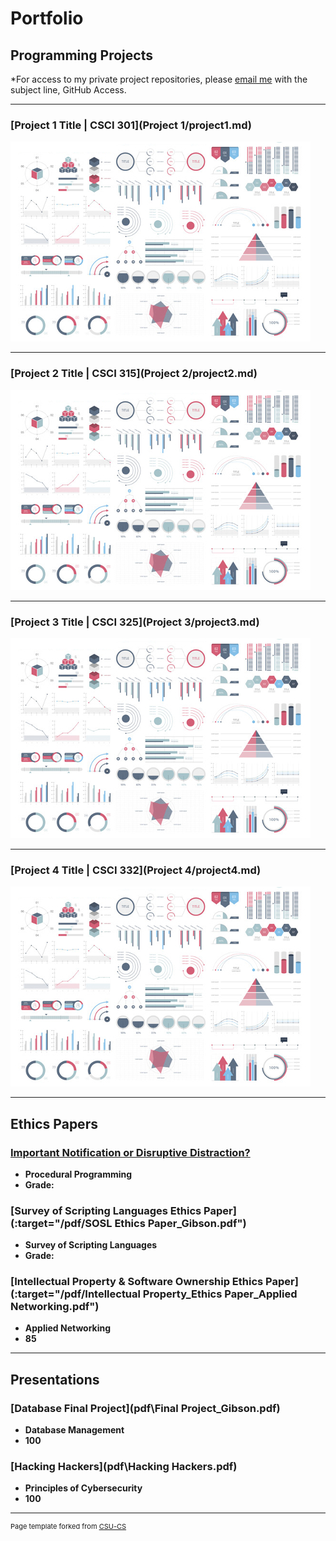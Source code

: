 Portfolio
=========

Programming Projects
--------------------

*For access to my private project repositories, please [email me](mailto:clgibson@csustudent.net) with the subject line, GitHub Access.

---
### [Project 1 Title | CSCI 301](Project 1/project1.md)

![Project 1 Thumbnail Name](images/dummy_thumbnail.jpg)

---
### [Project 2 Title | CSCI 315](Project 2/project2.md)

![Project 2 Thumbnail Name](images/dummy_thumbnail.jpg)

---
### [Project 3 Title | CSCI 325](Project 3/project3.md)

![Project 3 Thumbnail Name](images/dummy_thumbnail.jpg)

---
### [Project 4 Title | CSCI 332](Project 4/project4.md)

![Project 4 Thumbnail Name](images/dummy_thumbnail.jpg)

---

Ethics Papers
-------------

### [Important Notification or Disruptive Distraction?](:target="/pdf/Notification%20Disctractions_Gibson.pdf")

-   **Procedural Programming** 
-   **Grade:**

### [Survey of Scripting Languages Ethics Paper](:target="/pdf/SOSL Ethics Paper_Gibson.pdf")

-   **Survey of Scripting Languages** 
-   **Grade:**

### [Intellectual Property & Software Ownership Ethics Paper](:target="/pdf/Intellectual Property_Ethics Paper_Applied Networking.pdf")

-   **Applied Networking**  
-   **85**

---

Presentations
-------------

### [Database Final Project](pdf\Final Project_Gibson.pdf)

-   **Database Management** 
-   **100**


### [Hacking Hackers](pdf\Hacking Hackers.pdf)

-   **Principles of Cybersecurity** 
-   **100**

---

<p style="font-size:11px">Page template forked from <a href="https://github.com/csu-cs/csci-portfolio">CSU-CS</a></p>
<!-- Remove above link if you don't want to attributive -->
